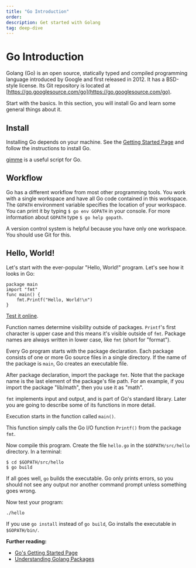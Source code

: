 ```yaml
---
title: "Go Introduction"
order: 
description: Get started with Golang
tag: deep-dive
---
```


# Go Introduction

Golang (Go) is an open source, statically typed and compiled programming language introduced by Google and first released in 2012. It has a BSD-style license. Its Git repository is located at [https://go.googlesource.com/go](https://go.googlesource.com/go).

Start with the basics. In this section, you will install Go and learn some general things about it.


## Install

Installing Go depends on your machine. See the [Getting Started Page](https://golang.org/doc/install) and follow the instructions to install Go.

<HighlightBox type="tip">

[gimme](https://github.com/travis-ci/gimme) is a useful script for Go.

</HighlightBox>


## Workflow

Go has a different workflow from most other programming tools. You work with a single workspace and have all Go code contained in this workspace. The `GOPATH` environment variable specifies the location of your workspace. You can print it by typing `$ go env GOPATH` in your console. For more information about `GOPATH` type `$ go help gopath`.

A version control system is helpful because you have only one workspace. You should use Git for this.


## Hello, World!

Let's start with the ever-popular "Hello, World!" program. Let's see how it looks in Go:

```golang
package main
import "fmt"
func main() {
    fmt.Printf("Hello, World!\n")
}
```

<HighlightBox type="tip">

[Test it online](https://go.dev/play/p/1u5bSZlh80h).

</HighlightBox>

<HighlightBox type="info">

Function names determine visibility outside of packages. `Printf`'s first character is upper case and this means it's visible outside of `fmt`. Package names are always written in lower case, like `fmt` (short for "format").

</HighlightBox>

Every Go program starts with the package declaration. Each package consists of one or more Go source files in a single directory. If the name of the package is `main`, Go creates an executable file.

After package declaration, import the package `fmt`. Note that the package name is the last element of the package's file path. For an example, if you import the package "lib/math", then you use it as "math".

`fmt` implements input and output, and is part of Go's standard library. Later you are going to describe some of its functions in more detail.

Execution starts in the function called `main()`.

This function simply calls the Go I/O function `Printf()` from the package `fmt`.

Now compile this program. Create the file `hello.go` in the `$GOPATH/src/hello` directory. In a terminal:

```
$ cd $GOPATH/src/hello
$ go build
```

If all goes well, `go` builds the executable. Go only prints errors, so you should not see any output nor another command prompt unless something goes wrong.

Now test your program:

```
./hello
```

<HighlightBox type="tip">

If you use `go install` instead of `go build`, Go installs the executable in `$GOPATH/bin/`.

</HighlightBox>

<HighlightBox type="reading">

**Further reading:**

* [Go's Getting Started Page](https://golang.org/doc/install)
* [Understanding Golang Packages](https://thenewstack.io/understanding-golang-packages/)

</HighlightBox>

